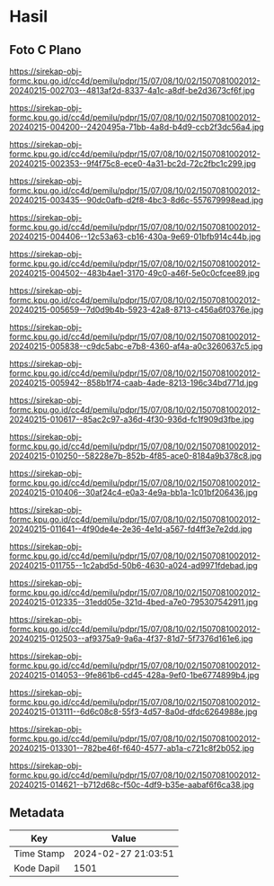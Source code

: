 # Hasil

## Foto C Plano

https://sirekap-obj-formc.kpu.go.id/cc4d/pemilu/pdpr/15/07/08/10/02/1507081002012-20240215-002703--4813af2d-8337-4a1c-a8df-be2d3673cf6f.jpg

https://sirekap-obj-formc.kpu.go.id/cc4d/pemilu/pdpr/15/07/08/10/02/1507081002012-20240215-004200--2420495a-71bb-4a8d-b4d9-ccb2f3dc56a4.jpg

https://sirekap-obj-formc.kpu.go.id/cc4d/pemilu/pdpr/15/07/08/10/02/1507081002012-20240215-002353--9f4f75c8-ece0-4a31-bc2d-72c2fbc1c299.jpg

https://sirekap-obj-formc.kpu.go.id/cc4d/pemilu/pdpr/15/07/08/10/02/1507081002012-20240215-003435--90dc0afb-d2f8-4bc3-8d6c-557679998ead.jpg

https://sirekap-obj-formc.kpu.go.id/cc4d/pemilu/pdpr/15/07/08/10/02/1507081002012-20240215-004406--12c53a63-cb16-430a-9e69-01bfb914c44b.jpg

https://sirekap-obj-formc.kpu.go.id/cc4d/pemilu/pdpr/15/07/08/10/02/1507081002012-20240215-004502--483b4ae1-3170-49c0-a46f-5e0c0cfcee89.jpg

https://sirekap-obj-formc.kpu.go.id/cc4d/pemilu/pdpr/15/07/08/10/02/1507081002012-20240215-005659--7d0d9b4b-5923-42a8-8713-c456a6f0376e.jpg

https://sirekap-obj-formc.kpu.go.id/cc4d/pemilu/pdpr/15/07/08/10/02/1507081002012-20240215-005838--c9dc5abc-e7b8-4360-af4a-a0c3260637c5.jpg

https://sirekap-obj-formc.kpu.go.id/cc4d/pemilu/pdpr/15/07/08/10/02/1507081002012-20240215-005942--858b1f74-caab-4ade-8213-196c34bd771d.jpg

https://sirekap-obj-formc.kpu.go.id/cc4d/pemilu/pdpr/15/07/08/10/02/1507081002012-20240215-010617--85ac2c97-a36d-4f30-936d-fc1f909d3fbe.jpg

https://sirekap-obj-formc.kpu.go.id/cc4d/pemilu/pdpr/15/07/08/10/02/1507081002012-20240215-010250--58228e7b-852b-4f85-ace0-8184a9b378c8.jpg

https://sirekap-obj-formc.kpu.go.id/cc4d/pemilu/pdpr/15/07/08/10/02/1507081002012-20240215-010406--30af24c4-e0a3-4e9a-bb1a-1c01bf206436.jpg

https://sirekap-obj-formc.kpu.go.id/cc4d/pemilu/pdpr/15/07/08/10/02/1507081002012-20240215-011641--4f90de4e-2e36-4e1d-a567-fd4ff3e7e2dd.jpg

https://sirekap-obj-formc.kpu.go.id/cc4d/pemilu/pdpr/15/07/08/10/02/1507081002012-20240215-011755--1c2abd5d-50b6-4630-a024-ad9971fdebad.jpg

https://sirekap-obj-formc.kpu.go.id/cc4d/pemilu/pdpr/15/07/08/10/02/1507081002012-20240215-012335--31edd05e-321d-4bed-a7e0-795307542911.jpg

https://sirekap-obj-formc.kpu.go.id/cc4d/pemilu/pdpr/15/07/08/10/02/1507081002012-20240215-012503--af9375a9-9a6a-4f37-81d7-5f7376d161e6.jpg

https://sirekap-obj-formc.kpu.go.id/cc4d/pemilu/pdpr/15/07/08/10/02/1507081002012-20240215-014053--9fe861b6-cd45-428a-9ef0-1be6774899b4.jpg

https://sirekap-obj-formc.kpu.go.id/cc4d/pemilu/pdpr/15/07/08/10/02/1507081002012-20240215-013111--6d6c08c8-55f3-4d57-8a0d-dfdc6264988e.jpg

https://sirekap-obj-formc.kpu.go.id/cc4d/pemilu/pdpr/15/07/08/10/02/1507081002012-20240215-013301--782be46f-f640-4577-ab1a-c721c8f2b052.jpg

https://sirekap-obj-formc.kpu.go.id/cc4d/pemilu/pdpr/15/07/08/10/02/1507081002012-20240215-014621--b712d68c-f50c-4df9-b35e-aabaf6f6ca38.jpg


## Metadata

| Key        | Value               |
| ---------- | ------------------- |
| Time Stamp | 2024-02-27 21:03:51 |
| Kode Dapil | 1501                |



